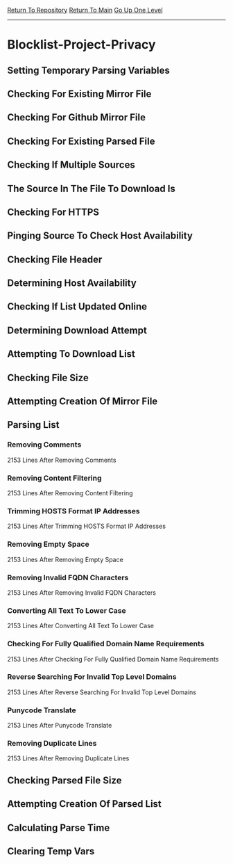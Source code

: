 [Return To Repository](https://github.com/DigitalWarrior/piholeparser/)
[Return To Main](https://github.com/DigitalWarrior/piholeparser/blob/master/RecentRunLogs/Mainlog.md)
[Go Up One Level](https://github.com/DigitalWarrior/piholeparser/blob/master/RecentRunLogs/TopLevelScripts/30-Processing-External-Blacklists.md)
____________________________________
# Blocklist-Project-Privacy
## Setting Temporary Parsing Variables
## Checking For Existing Mirror File
## Checking For Github Mirror File
## Checking For Existing Parsed File
## Checking If Multiple Sources
## The Source In The File To Download Is
## Checking For HTTPS
## Pinging Source To Check Host Availability
## Checking File Header
## Determining Host Availability
## Checking If List Updated Online
## Determining Download Attempt
## Attempting To Download List
## Checking File Size
## Attempting Creation Of Mirror File
## Parsing List
### Removing Comments
2153 Lines After Removing Comments
### Removing Content Filtering
2153 Lines After Removing Content Filtering
### Trimming HOSTS Format IP Addresses
2153 Lines After Trimming HOSTS Format IP Addresses
### Removing Empty Space
2153 Lines After Removing Empty Space
### Removing Invalid FQDN Characters
2153 Lines After Removing Invalid FQDN Characters
### Converting All Text To Lower Case
2153 Lines After Converting All Text To Lower Case
### Checking For Fully Qualified Domain Name Requirements
2153 Lines After Checking For Fully Qualified Domain Name Requirements
### Reverse Searching For Invalid Top Level Domains
2153 Lines After Reverse Searching For Invalid Top Level Domains
### Punycode Translate
2153 Lines After Punycode Translate
### Removing Duplicate Lines
2153 Lines After Removing Duplicate Lines
## Checking Parsed File Size
## Attempting Creation Of Parsed List
## Calculating Parse Time
## Clearing Temp Vars
